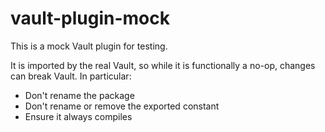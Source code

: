 # vault-plugin-mock

This is a mock Vault plugin for testing. 

It is imported by the real Vault, so while it is functionally a no-op, changes can break Vault. In particular:

- Don't rename the package
- Don't rename or remove the exported constant
- Ensure it always compiles
